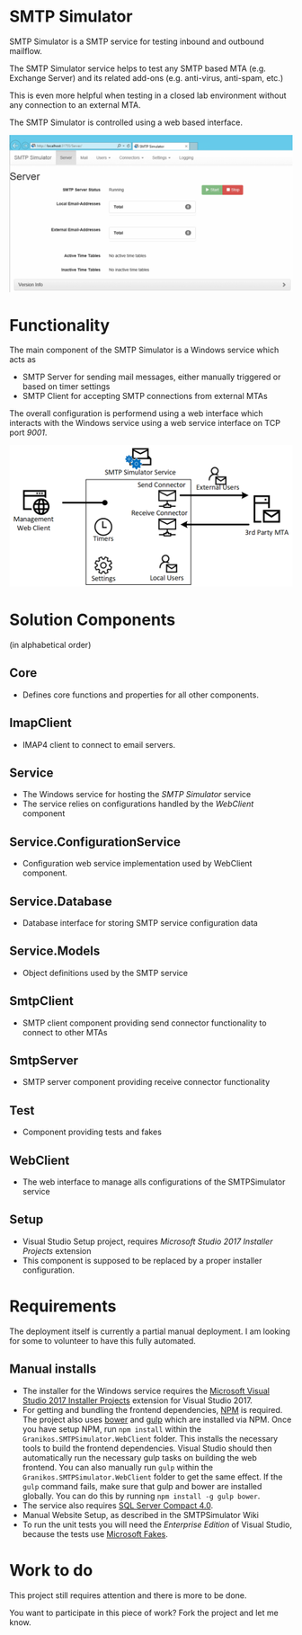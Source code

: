 # SMTP Simulator

SMTP Simulator is a SMTP service for testing inbound and outbound mailflow.

The SMTP Simulator service helps to test any SMTP based MTA (e.g. Exchange Server) and its related add-ons (e.g. anti-virus, anti-spam, etc.)

This is even more helpful when testing in a closed lab environment without any connection to an external MTA.

The SMTP Simulator is controlled using a web based interface.

![SMTP Simulator Web Interface](https://github.com/Granikos/SMTPSimulator/blob/master/Images/SMTPSimulator-Homepage.png)

# Functionality

The main component of the SMTP Simulator is a Windows service which acts as 

* SMTP Server for sending mail messages, either manually triggered or based on timer settings 
* SMTP Client for accepting SMTP connections from external MTAs 

The overall configuration is performend using a web interface which interacts with the Windows service using a web service interface on TCP port _9001_.

![SMTP Simulator Service Overview](https://github.com/Granikos/SMTPSimulator/blob/master/Images/SMTPSimulator-Overview.png)

# Solution Components
(in alphabetical order)

## Core

* Defines core functions and properties for all other components.

## ImapClient

* IMAP4 client to connect to email servers. 

## Service

* The Windows service for hosting the *SMTP Simulator* service
* The service relies on configurations handled by the *WebClient* component 

## Service.ConfigurationService

* Configuration web service implementation used by WebClient component. 

## Service.Database

* Database interface for storing SMTP service configuration data

## Service.Models

* Object definitions used by the SMTP service

## SmtpClient

* SMTP client component providing send connector functionality to connect to other MTAs

## SmtpServer

* SMTP server component providing receive connector functionality

## Test

* Component providing tests and fakes

## WebClient

* The web interface to manage alls configurations of the SMTPSimulator service

## Setup

* Visual Studio Setup project, requires *Microsoft Studio 2017 Installer Projects* extension
* This component is supposed to be replaced by a proper installer configuration.

# Requirements
The deployment itself is currently a partial manual deployment. I am looking for some to volunteer to have this fully automated.

## Manual installs
* The installer for the Windows service requires the [Microsoft Visual Studio 2017 Installer Projects](https://marketplace.visualstudio.com/items?ItemName=VisualStudioProductTeam.MicrosoftVisualStudio2017InstallerProjects) extension for Visual Studio 2017.
* For getting and bundling the frontend dependencies, [NPM](https://nodejs.org/en/) is required.
  The project also uses [bower](https://bower.io/) and [gulp](http://gulpjs.com/) which are installed via NPM.
  Once you have setup NPM, run `npm install` within the `Granikos.SMTPSimulator.WebClient` folder.
  This installs the necessary tools to build the frontend dependencies.
  Visual Studio should then automatically run the necessary gulp tasks on building the web frontend.
  You can also manually run `gulp` within the `Granikos.SMTPSimulator.WebClient` folder to get the same effect.
  If the `gulp` command fails, make sure that gulp and bower are installed globally.
  You can do this by running `npm install -g gulp bower`.
* The service also requires [SQL Server Compact 4.0](https://www.microsoft.com/en-us/download/details.aspx?id=17876).
* Manual Website Setup, as described in the SMTPSimulator Wiki
* To run the unit tests you will need the *Enterprise Edition* of Visual Studio, because the tests use
  [Microsoft Fakes](https://msdn.microsoft.com/en-us/library/hh549175.aspx).

# Work to do

This project still requires attention and there is more to be done.

You want to participate in this piece of work? Fork the project and let me know.